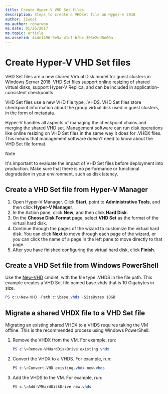```yaml
---
title: Create Hyper-V VHD Set files
description: Steps to create a VHDset file on Hyper-v 2016
author: jiwool
ms.author: roharwoo
ms.date: 01/26/2017
ms.topic: article
ms.assetid: 444e1496-9e5a-41cf-bfbc-306e2ed8e00a
---
```


# Create Hyper-V VHD Set files
VHD Set files are a new shared Virtual Disk model for guest clusters in Windows Server 2016. VHD Set files support online resizing of shared virtual disks, support Hyper-V Replica, and can be included in application-consistent checkpoints.

VHD Set files use a new VHD file type, .VHDS. VHD Set files store checkpoint information about the group virtual disk used in guest clusters, in the form of metadata.

Hyper-V handles all aspects of managing the checkpoint chains and merging the shared VHD set. Management software can run disk operations like online resizing on VHD Set files in the same way it does for .VHDX files. This means that management software doesn't need to know about the VHD Set file format.

> [!NOTE]
> It's important to evaluate the impact of VHD Set files before deployment into production. Make sure that there is no performance or functional degradation in your environment, such as disk latency.

## Create a VHD Set file from Hyper-V Manager

1.	Open Hyper-V Manager. Click **Start**, point to **Administrative Tools**, and then click **Hyper-V Manager**.
2.	In the Action pane, click **New**, and then click **Hard Disk**.
3.	On the **Choose Disk Format** page, select **VHD Set** as the format of the virtual hard disk.
4.	Continue through the pages of the wizard to customize the virtual hard disk. You can click **Next** to move through each page of the wizard, or you can click the name of a page in the left pane to move directly to that page.
5.	After you have finished configuring the virtual hard disk, click **Finish**.

## Create a VHD Set file from Windows PowerShell

Use the [New-VHD](/powershell/module/hyper-v/new-vhd) cmdlet, with the file type .VHDS in the file path. This example creates a VHD Set file named base.vhds that is 10 Gigabytes in size.

``` PowerShell
PS c:\>New-VHD -Path c:\base.vhds -SizeBytes 10GB
```

## Migrate a shared VHDX file to a VHD Set file

Migrating an existing shared VHDX to a VHDS requires taking the VM offline. This is the recommended process using Windows PowerShell:

1. Remove the VHDX from the VM. For example, run:
   ``` PowerShell
   PS c:\>Remove-VMHardDiskDrive existing.vhdx
   ```

2. Convert the VHDX to a VHDS. For example, run:
   ``` PowerShell
   PS c:\>Convert-VHD existing.vhdx new.vhds
   ```

3. Add the VHDS to the VM. For example, run:
   ``` PowerShell
   PS c:\>Add-VMHardDiskDrive new.vhds
   ```
